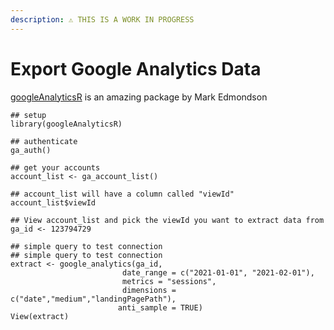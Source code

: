 ```yaml
---
description: ⚠️ THIS IS A WORK IN PROGRESS
---
```


# Export Google Analytics Data

[googleAnalyticsR](https://code.markedmondson.me/googleAnalyticsR/) is an amazing package by Mark Edmondson

```text
## setup
library(googleAnalyticsR)

## authenticate
ga_auth()

## get your accounts
account_list <- ga_account_list()

## account_list will have a column called "viewId"
account_list$viewId

## View account_list and pick the viewId you want to extract data from
ga_id <- 123794729

## simple query to test connection
## simple query to test connection
extract <- google_analytics(ga_id, 
                         date_range = c("2021-01-01", "2021-02-01"), 
                         metrics = "sessions", 
                         dimensions = c("date","medium","landingPagePath"),                                        
                        anti_sample = TRUE)
View(extract)
```

